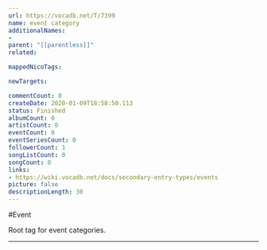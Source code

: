 ```yaml
---
url: https://vocadb.net/T/7399
name: event category
additionalNames: 
- 
parent: "[[parentless]]"
related:

mappedNicoTags:

newTargets:

commentCount: 0
createDate: 2020-01-09T18:58:50.113
status: Finished
albumCount: 0
artistCount: 0
eventCount: 0
eventSeriesCount: 0
followerCount: 1
songListCount: 0
songCount: 0
links: 
- https://wiki.vocadb.net/docs/secondary-entry-types/events
picture: false
descriptionLength: 30
---
```


#Event

Root tag for event categories.

---


